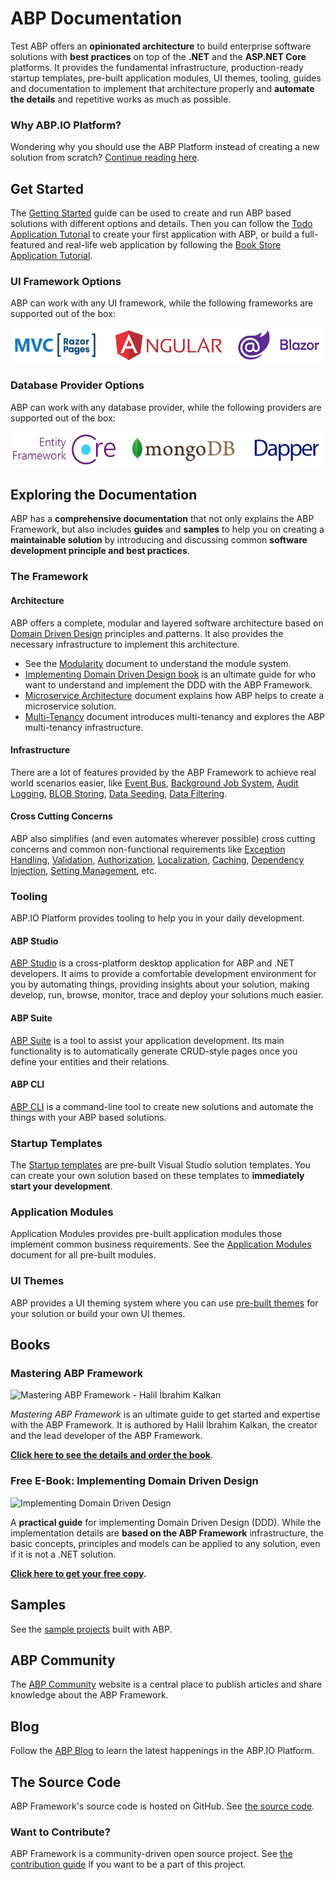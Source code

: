 # ABP Documentation
Test
ABP offers an **opinionated architecture** to build enterprise software solutions with **best practices** on top of the **.NET** and the **ASP.NET Core** platforms. It provides the fundamental infrastructure, production-ready startup templates, pre-built application modules, UI themes, tooling, guides and documentation to implement that architecture properly and **automate the details** and repetitive works as much as possible.

### Why ABP.IO Platform?

Wondering why you should use the ABP Platform instead of creating a new solution from scratch? [Continue reading here](others/why-abp-io-platform.md).

## Get Started

The [Getting Started](get-started/index.md) guide can be used to create and run ABP based solutions with different options and details. Then you can follow the [Todo Application Tutorial](tutorials/todo/index.md) to create your first application with ABP, or build a full-featured and real-life web application by following the [Book Store Application Tutorial](tutorials/book-store/part-01.md).

### UI Framework Options

ABP can work with any UI framework, while the following frameworks are supported out of the box:

<img width="500" height="56" src="images/ui-options.png" alt="ui options">

### Database Provider Options

ABP can work with any database provider, while the following providers are supported out of the box:

<img width="500" height="56" src="images/db-options.png" alt="ABP Database Providers" />

## Exploring the Documentation

ABP has a **comprehensive documentation** that not only explains the ABP Framework, but also includes **guides** and **samples** to help you on creating a **maintainable solution** by introducing and discussing common **software development principle and best practices**.

### The Framework

#### Architecture

ABP offers a complete, modular and layered software architecture based on [Domain Driven Design](Domain-Driven-Design.md) principles and patterns. It also provides the necessary infrastructure to implement this architecture.

* See the [Modularity](Module-Development-Basics.md) document to understand the module system.
* [Implementing Domain Driven Design book](https://abp.io/books/implementing-domain-driven-design?ref=doc) is an ultimate guide for who want to understand and implement the DDD with the ABP Framework.
* [Microservice Architecture](Microservice-Architecture.md) document explains how ABP helps to create a microservice solution.
* [Multi-Tenancy](Multi-Tenancy.md) document introduces multi-tenancy and explores the ABP multi-tenancy infrastructure.

#### Infrastructure

There are a lot of features provided by the ABP Framework to achieve real world scenarios easier, like [Event Bus](Event-Bus.md), [Background Job System](Background-Jobs.md), [Audit Logging](Audit-Logging.md), [BLOB Storing](Blob-Storing.md), [Data Seeding](Data-Seeding.md), [Data Filtering](Data-Filtering.md).

#### Cross Cutting Concerns

ABP also simplifies (and even automates wherever possible) cross cutting concerns and common non-functional requirements like [Exception Handling](Exception-Handling.md), [Validation](Validation.md), [Authorization](Authorization.md), [Localization](Localization.md), [Caching](Caching.md), [Dependency Injection](Dependency-Injection.md), [Setting Management](Settings.md), etc. 

### Tooling

ABP.IO Platform provides tooling to help you in your daily development.

#### ABP Studio

[ABP Studio](studio/index.md) is a cross-platform desktop application for ABP and .NET developers. It aims to provide a comfortable development environment for you by automating things, providing insights about your solution, making develop, run, browse, monitor, trace and deploy your solutions much easier.

#### ABP Suite

[ABP Suite](suite/index.md) is a tool to assist your application development. Its main functionality is to automatically generate CRUD-style pages once you define your entities and their relations.

#### ABP CLI

[ABP CLI](CLI.md) is a command-line tool to create new solutions and automate the things with your ABP based solutions.

### Startup Templates

The [Startup templates](Startup-Templates/Index.md) are pre-built Visual Studio solution templates. You can create your own solution based on these templates to **immediately start your development**.

### Application Modules

Application Modules provides pre-built application modules those implement common business requirements. See the [Application Modules](Modules/Index.md) document for all pre-built modules.

### UI Themes

ABP provides a UI theming system where you can use [pre-built themes](ui-themes/index.md) for your solution or build your own UI themes.

## Books

### Mastering ABP Framework

<img width="302" height="372" src="images/abp-book.png" alt="Mastering ABP Framework - Halil İbrahim Kalkan" />

*Mastering ABP Framework* is an ultimate guide to get started and expertise with the ABP Framework. It is authored by Halil İbrahim Kalkan, the creator and the lead developer of the ABP Framework.

**[Click here to see the details and order the book](https://abp.io/books/mastering-abp-framework)**.

### Free E-Book: Implementing Domain Driven Design

<img width="441" height="331" src="images/implementing-domain-driven-design-book.png" alt="Implementing Domain Driven Design">

A **practical guide** for implementing Domain Driven Design (DDD). While the implementation details are **based on the ABP Framework** infrastructure, the basic concepts, principles and models can be applied to any solution, even if it is not a .NET solution.

**[Click here to get your free copy](https://abp.io/books/implementing-domain-driven-design?ref=doc).**

## Samples

See the [sample projects](Samples/Index.md) built with ABP.

## ABP Community

The [ABP Community](https://community.abp.io/) website is a central place to publish articles and share knowledge about the ABP Framework.

## Blog

Follow the [ABP Blog](https://blog.abp.io/) to learn the latest happenings in the ABP.IO Platform.

## The Source Code

ABP Framework's source code is hosted on GitHub. See [the source code](https://github.com/abpframework).

### Want to Contribute?

ABP Framework is a community-driven open source project. See [the contribution guide](Contribution/Index.md) if you want to be a part of this project.

